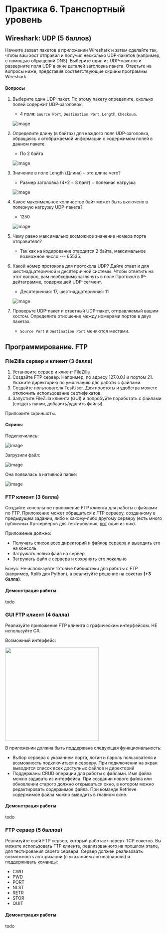 # Практика 6. Транспортный уровень

## Wireshark: UDP (5 баллов)
Начните захват пакетов в приложении Wireshark и затем сделайте так, чтобы ваш хост отправил и
получил несколько UDP-пакетов (например, с помощью обращений DNS).
Выберите один из UDP-пакетов и разверните поля UDP в окне деталей заголовка пакета.
Ответьте на вопросы ниже, представив соответствующие скрины программы Wireshark.

#### Вопросы
1. Выберите один UDP-пакет. По этому пакету определите, сколько полей содержит UDP-заголовок.
   - 4 поля: `Source Port`, `Destination Port`, `Length`, `Checksum`.

   ![image](https://github.com/tochilinak/networks-course/assets/35286460/727e5827-c669-49d1-9580-1a2dcbe9a11e)

3. Определите длину (в байтах) для каждого поля UDP-заголовка, обращаясь к отображаемой
   информации о содержимом полей в данном пакете.
   - По 2 байта

   ![image](https://github.com/tochilinak/networks-course/assets/35286460/df05c837-9f29-4557-85cf-76c4d819ef94)

4. Значение в поле Length (Длина) – это длина чего?
   - Размер заголовка (4*2 = 8 байт) + полезная нагрузка

   ![image](https://github.com/tochilinak/networks-course/assets/35286460/63305a6e-5cf1-47dc-9bed-ba0410378e24)

5. Какое максимальное количество байт может быть включено в полезную нагрузку UDP-пакета?
   - 1250

   ![image](https://github.com/tochilinak/networks-course/assets/35286460/2a32f634-580a-4d34-973f-c6e6e1a3b88a)


6. Чему равно максимально возможное значение номера порта отправителя?
   - Так как на кодирование отводится 2 байта, максимальное возможное число --- 65535.

7. Какой номер протокола для протокола UDP? Дайте ответ и для шестнадцатеричной и
   десятеричной системы. Чтобы ответить на этот вопрос, вам необходимо заглянуть в поле
   Протокол в IP-дейтаграмме, содержащей UDP-сегмент.
   - Десятеричная: 17, шестнадцатеричная: 11

   ![image](https://github.com/tochilinak/networks-course/assets/35286460/42dbccf9-f146-48fb-99af-567672ee4536)


8. Проверьте UDP-пакет и ответный UDP-пакет, отправляемый вашим хостом. Определите
   отношение между номерами портов в двух пакетах.
   - `Source Port` и `Destination Port` меняются местами. 

## Программирование. FTP

### FileZilla сервер и клиент (3 балла)
1. Установите сервер и клиент [FileZilla](https://filezilla.ru/get)
2. Создайте FTP сервер. Например, по адресу 127.0.0.1 и портом 21. 
   Укажите директорию по умолчанию для работы с файлами.
3. Создайте пользователя TestUser. Для простоты и удобства можете отключить использование сертификатов.
4. Запустите FileZilla клиента (GUI) и попробуйте поработать с файлами (создать папки,
добавить/удалить файлы).

Приложите скриншоты.

#### Скрины

Подключились:

![image](https://github.com/tochilinak/networks-course/assets/35286460/8cc12165-8f2e-4fcf-9c2d-60accc98fb25)

Загрузили файл:

![image](https://github.com/tochilinak/networks-course/assets/35286460/990eee39-9d75-44c8-8ac9-7a1c6e2b1d0c)

Она появилась в нативной папке:

![image](https://github.com/tochilinak/networks-course/assets/35286460/e8625dc7-259e-47bc-b6c3-f562e368098b)


### FTP клиент (3 балла)
Создайте консольное приложение FTP клиента для работы с файлами по FTP. Приложение может
обращаться к FTP серверу, созданному в предыдущем задании, либо к какому-либо другому серверу 
(есть много публичных ftp-серверов для тестирования, [вот](https://dlptest.com/ftp-test/) один из них).

Приложение должно:
- Получать список всех директорий и файлов сервера и выводить его на консоль
- Загружать новый файл на сервер
- Загружать файл с сервера и сохранять его локально

Бонус: Не используйте готовые библиотеки для работы с FTP (например, ftplib для Python), а реализуйте решение на сокетах **(+3 балла)**.

#### Демонстрация работы
todo

### GUI FTP клиент (4 балла)
Реализуйте приложение FTP клиента с графическим интерфейсом. НЕ используйте C#.

Возможный интерфейс:

<img src="images/example-ftp-gui.png" width=300 />

В приложении должна быть поддержана следующая функциональность:
- Выбор сервера с указанием порта, логин и пароль пользователя и возможность
подключиться к серверу. При подключении на экран выводится список всех доступных
файлов и директорий
- Поддержаны CRUD операции для работы с файлами. Имя файла можно задавать из
интерфейса. При создании нового файла или обновлении старого должно открываться
окно, в котором можно редактировать содержимое файла. При команде Retrieve
содержимое файла можно выводить в главном окне.

#### Демонстрация работы
todo

### FTP сервер (5 баллов)
Реализуйте свой FTP сервер, который работает поверх TCP сокетов. Вы можете использовать FTP клиента, реализованного на прошлом этапе, для тестирования своего сервера.
Сервер должен реализовать возможность авторизации (с указанием логина/пароля) и поддерживать команды:
- CWD
- PWD
- PORT
- NLST
- RETR
- STOR
- QUIT

#### Демонстрация работы
todo
